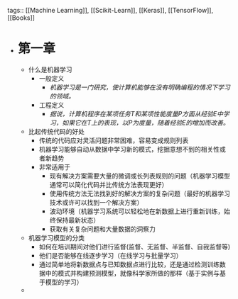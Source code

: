 tags:: [[Machine Learning]], [[Scikit-Learn]], [[Keras]], [[TensorFlow]], [[Books]]

- # 第一章
	- 什么是机器学习
		- 一般定义
			- *机器学习是一门研究，使计算机能够在没有明确编程的情况下学习的领域。*
		- 工程定义
			- *据说，计算机程序在某项任务T和某项性能度量P方面从经验E中学习，如果它在T上的表现，以P为度量，随着经验E的增加而改善。*
	- 比起传统代码的好处
		- 传统的代码应对灵活问题非常困难，容易变成规则列表
		- 机器学习能够自动从数据中学习新的模式，挖掘意想不到的相关性或者新趋势
		- 非常适用于
			- 现有解决方案需要大量的微调或长列表规则的问题（机器学习模型通常可以简化代码并比传统方法表现更好）
			- 使用传统方法无法找到好的解决方案的复杂问题（最好的机器学习技术或许可以找到一个解决方案）
			- 波动环境（机器学习系统可以轻松地在新数据上进行重新训练，始终保持最新状态）
			- 获取有关复杂问题和大量数据的洞察力
	- 机器学习模型的分类
		- 如何在培训期间对他们进行监督(监督、无监督、半监督、自我监督等)
		- 他们是否能够在线逐步学习（在线学习与批量学习）
		- 通过简单地将新数据点与已知数据点进行比较，还是通过检测训练数据中的模式并构建预测模型，就像科学家所做的那样（基于实例与基于模型的学习）
	-
